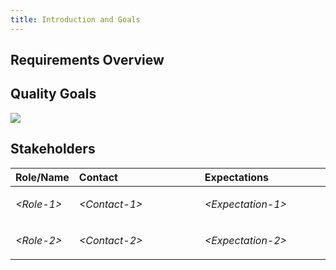 ```yaml
---
title: Introduction and Goals
---
```

## Requirements Overview

## Quality Goals

![](/refarch-skel/media/tumblr_p2trzyfxyn1r5edh2o1_1280.jpg)

## Stakeholders

<table>
<colgroup>
<col style="width: 20%" />
<col style="width: 40%" />
<col style="width: 40%" />
</colgroup>
<thead>
<tr class="header">
<th style="text-align: left;">Role/Name</th>
<th style="text-align: left;">Contact</th>
<th style="text-align: left;">Expectations</th>
</tr>
</thead>
<tbody>
<tr class="odd">
<td style="text-align: left;"><p><em>&lt;Role-1&gt;</em></p></td>
<td style="text-align: left;"><p><em>&lt;Contact-1&gt;</em></p></td>
<td style="text-align: left;"><p><em>&lt;Expectation-1&gt;</em></p></td>
</tr>
<tr class="even">
<td style="text-align: left;"><p><em>&lt;Role-2&gt;</em></p></td>
<td style="text-align: left;"><p><em>&lt;Contact-2&gt;</em></p></td>
<td style="text-align: left;"><p><em>&lt;Expectation-2&gt;</em></p></td>
</tr>
</tbody>
</table>